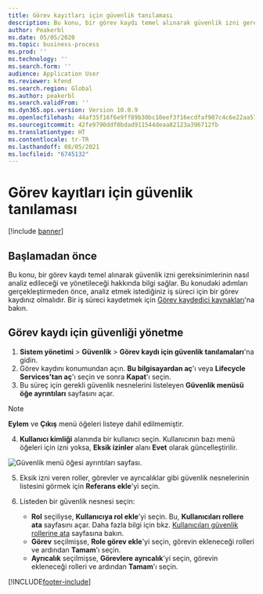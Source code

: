 ```yaml
---
title: Görev kayıtları için güvenlik tanılaması
description: Bu konu, bir görev kaydı temel alınarak güvenlik izni gereksinimlerinin nasıl analiz edileceği ve yönetileceği hakkında bilgi sağlar.
author: Peakerbl
ms.date: 05/05/2020
ms.topic: business-process
ms.prod: ''
ms.technology: ''
ms.search.form: ''
audience: Application User
ms.reviewer: kfend
ms.search.region: Global
ms.author: peakerbl
ms.search.validFrom: ''
ms.dyn365.ops.version: Version 10.0.9
ms.openlocfilehash: 44af35f16f6e9ff89b30bc10eef3f16ecdfaf907c4c6e22aa5775d1941fb6a5d
ms.sourcegitcommit: 42fe9790ddf0bdad911544deaa82123a396712fb
ms.translationtype: HT
ms.contentlocale: tr-TR
ms.lasthandoff: 08/05/2021
ms.locfileid: "6745132"
---
```

# <a name="security-diagnostics-for-task-recordings"></a>Görev kayıtları için güvenlik tanılaması

[!include [banner](../../includes/banner.md)]

## <a name="before-you-begin"></a>Başlamadan önce

Bu konu, bir görev kaydı temel alınarak güvenlik izni gereksinimlerinin nasıl analiz edileceği ve yönetileceği hakkında bilgi sağlar. Bu konudaki adımları gerçekleştirmeden önce, analiz etmek istediğiniz iş süreci için bir görev kaydınız olmalıdır. Bir iş süreci kaydetmek için [Görev kaydedici kaynakları](../../user-interface/task-recorder.md)'na bakın. 

## <a name="manage-security-for-a-task-recording"></a>Görev kaydı için güvenliği yönetme

1. **Sistem yönetimi** > **Güvenlik** > **Görev kaydı için güvenlik tanılamaları**'na gidin.
2. Görev kaydını konumundan açın. **Bu bilgisayardan aç**'ı veya **Lifecycle Services'tan aç**'ı seçin ve sonra **Kapat**'ı seçin.
3. Bu süreç için gerekli güvenlik nesnelerini listeleyen **Güvenlik menüsü öğe ayrıntıları** sayfasını açar.

 > [!NOTE]
 > **Eylem** ve **Çıkış** menü öğeleri listeye dahil edilmemiştir.

4. **Kullanıcı kimliği** alanında bir kullanıcı seçin. Kullanıcının bazı menü öğeleri için izni yoksa, **Eksik izinler** alanı **Evet** olarak güncelleştirilir.
  
  ![Güvenlik menü öğesi ayrıntıları sayfası.](../media/Security-Menu-Item-Details.png)

5. Eksik izni veren roller, görevler ve ayrıcalıklar gibi güvenlik nesnelerinin listesini görmek için **Referans ekle**'yi seçin.
6. Listeden bir güvenlik nesnesi seçin:

    - **Rol** seçiliyse, **Kullanıcıya rol ekle**'yi seçin. Bu, **Kullanıcıları rollere ata** sayfasını açar. Daha fazla bilgi için bkz. [Kullanıcıları güvenlik rollerine ata](assign-users-security-roles.md) sayfasına bakın.
    - **Görev** seçilmişse, **Role görev ekle**'yi seçin, görevin ekleneceği rolleri ve ardından **Tamam**'ı seçin.
    - **Ayrıcalık** seçilmişse, **Görevlere ayrıcalık**'yi seçin, görevin ekleneceği rolleri ve ardından **Tamam**'ı seçin.


[!INCLUDE[footer-include](../../../../includes/footer-banner.md)]